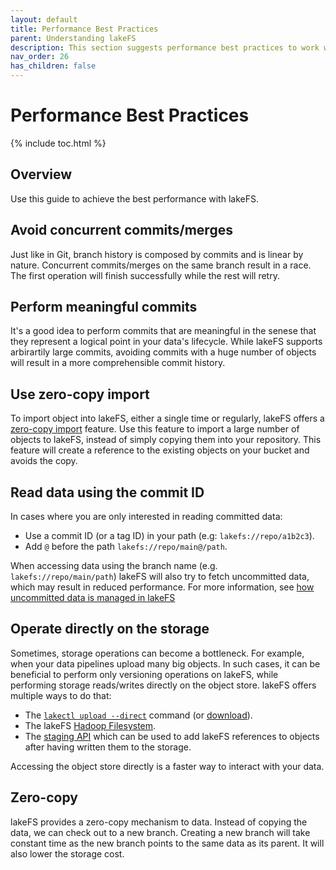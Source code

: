 ```yaml
---
layout: default
title: Performance Best Practices
parent: Understanding lakeFS
description: This section suggests performance best practices to work with lakeFS.
nav_order: 26
has_children: false
--- 
```

# Performance Best Practices

{% include toc.html %}

## Overview
Use this guide to achieve the best performance with lakeFS.

## Avoid concurrent commits/merges
Just like in Git, branch history is composed by commits and is linear by nature. 
Concurrent commits/merges on the same branch result in a race. The first operation will finish successfully while the rest will retry.

## Perform meaningful commits
It's a good idea to perform commits that are meaningful in the senese that they represent a logical point in your data's lifecycle. While lakeFS supports arbirartily large commits, avoiding commits with a huge number of objects will result in a more comprehensible commit history.

## Use zero-copy import
To import object into lakeFS, either a single time or regularly, lakeFS offers a [zero-copy import](/howto/import.md#zero-copy-import) feature.
Use this feature to import a large number of objects to lakeFS, instead of simply copying them into your repository.
This feature will create a reference to the existing objects on your bucket and avoids the copy.

## Read data using the commit ID
In cases where you are only interested in reading committed data: 
* Use a commit ID (or a tag ID) in your path (e.g: `lakefs://repo/a1b2c3`).
* Add `@` before the path  `lakefs://repo/main@/path`.

When accessing data using the branch name (e.g. `lakefs://repo/main/path`) lakeFS will also try to fetch uncommitted data, which may result in reduced performance.
For more information, see [how uncommitted data is managed in lakeFS](/understand/how/versioning-internals.md#representing-references-and-uncommitted-metadata)

## Operate directly on the storage
Sometimes, storage operations can become a bottleneck. For example, when your data pipelines upload many big objects.
In such cases, it can be beneficial to perform only versioning operations on lakeFS, while performing storage reads/writes directly on the object store.
lakeFS offers multiple ways to do that:
* The [`lakectl upload --direct`](/reference.html#lakectl-fs-upload) command (or [download](/reference/cli.html#lakectl-fs-download)).
* The lakeFS [Hadoop Filesystem](/integrations/spark.md#use-the-lakefs-hadoop-filesystem).
* The [staging API](/reference/api.md#objects/stageObject) which can be used to add lakeFS references to objects after having written them to the storage.

Accessing the object store directly is a faster way to interact with your data.

## Zero-copy
lakeFS provides a zero-copy mechanism to data. Instead of copying the data, we can check out to a new branch. 
Creating a new branch will take constant time as the new branch points to the same data as its parent.
It will also lower the storage cost.
